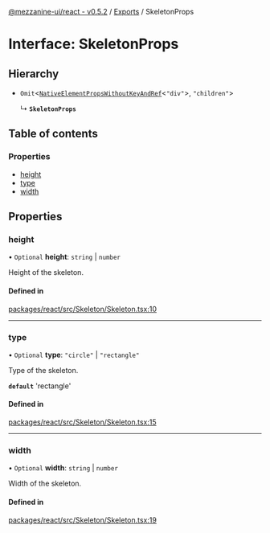 [@mezzanine-ui/react - v0.5.2](../README.md) / [Exports](../modules.md) / SkeletonProps

# Interface: SkeletonProps

## Hierarchy

- `Omit`<[`NativeElementPropsWithoutKeyAndRef`](../modules.md#nativeelementpropswithoutkeyandref)<``"div"``\>, ``"children"``\>

  ↳ **`SkeletonProps`**

## Table of contents

### Properties

- [height](skeletonprops.md#height)
- [type](skeletonprops.md#type)
- [width](skeletonprops.md#width)

## Properties

### height

• `Optional` **height**: `string` \| `number`

Height of the skeleton.

#### Defined in

[packages/react/src/Skeleton/Skeleton.tsx:10](https://github.com/Mezzanine-UI/mezzanine/blob/83e0173/packages/react/src/Skeleton/Skeleton.tsx#L10)

___

### type

• `Optional` **type**: ``"circle"`` \| ``"rectangle"``

Type of the skeleton.

**`default`** 'rectangle'

#### Defined in

[packages/react/src/Skeleton/Skeleton.tsx:15](https://github.com/Mezzanine-UI/mezzanine/blob/83e0173/packages/react/src/Skeleton/Skeleton.tsx#L15)

___

### width

• `Optional` **width**: `string` \| `number`

Width of the skeleton.

#### Defined in

[packages/react/src/Skeleton/Skeleton.tsx:19](https://github.com/Mezzanine-UI/mezzanine/blob/83e0173/packages/react/src/Skeleton/Skeleton.tsx#L19)
